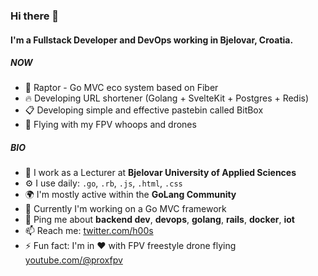 ### Hi there 👋

#### I'm a Fullstack Developer and DevOps working in Bjelovar, Croatia.

##### NOW

- 🐲 Raptor - Go MVC eco system based on Fiber
- 🔥 Developing URL shortener (Golang + SvelteKit + Postgres + Redis)
- 📋 Developing simple and effective pastebin called BitBox
- 🚁 Flying with my FPV whoops and drones

##### BIO

- 🏢 I work as a Lecturer at **Bjelovar University of Applied Sciences**
- ⚙️ I use daily: `.go`, `.rb`, `.js`, `.html`, `.css`
- 🌍 I'm mostly active within the **GoLang Community**
- 🌱 Currently I'm working on a Go MVC framework
- 💬 Ping me about **backend dev**, **devops**, **golang**, **rails**, **docker**, **iot**
- 📫 Reach me: [twitter.com/h00s](https://twitter.com/h00s)
- ⚡️ Fun fact: I'm in ❤️ with FPV freestyle drone flying [youtube.com/@proxfpv](https://youtube.com/@proxfpv)
